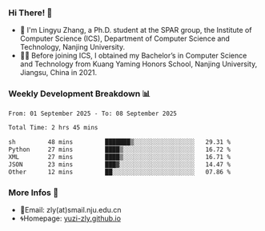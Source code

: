 ### Hi There! 👋 
- 🐳 I'm Lingyu Zhang, a Ph.D. student at the SPAR group, the Institute of Computer Science (ICS), Department of Computer Science and Technology, Nanjing University.
- 🧑‍🎓 Before joining ICS, I obtained my Bachelor’s in Computer Science and Technology from Kuang Yaming Honors School, Nanjing University, Jiangsu, China in 2021.

### Weekly Development Breakdown :bar_chart:

<!--START_SECTION:waka-->

```txt
From: 01 September 2025 - To: 08 September 2025

Total Time: 2 hrs 45 mins

sh         48 mins         ███████▒░░░░░░░░░░░░░░░░░   29.31 %
Python     27 mins         ████▒░░░░░░░░░░░░░░░░░░░░   16.72 %
XML        27 mins         ████▒░░░░░░░░░░░░░░░░░░░░   16.71 %
JSON       23 mins         ███▓░░░░░░░░░░░░░░░░░░░░░   14.47 %
Other      12 mins         ██░░░░░░░░░░░░░░░░░░░░░░░   07.86 %
```

<!--END_SECTION:waka-->

<!--
### Github Contributions :octocat:

![](https://raw.githubusercontent.com/yuzi-zly/yuzi-zly/output/github-contribution-grid-snake.svg)              
-->

### More Infos 📖

- 📧Email: zly(at)smail.nju.edu.cn
- 🌀Homepage: [yuzi-zly.github.io](https://yuzi-zly.github.io/)

